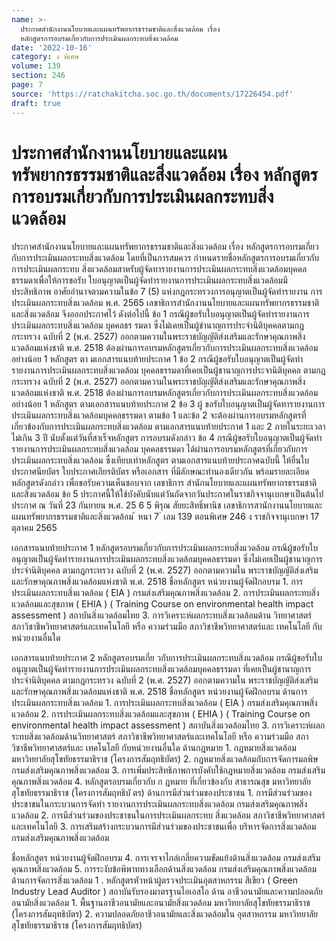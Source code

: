 ```yaml
---
name: >-
  ประกาศสำนักงานนโยบายและแผนทรัพยากรธรรมชาติและสิ่งแวดล้อม เรื่อง
  หลักสูตรการอบรมเกี่ยวกับการประเมินผลกระทบสิ่งแวดล้อม
date: '2022-10-16'
category: ง พิเศษ
volume: 139
section: 246
page: 7
source: 'https://ratchakitcha.soc.go.th/documents/17226454.pdf'
draft: true
---
```


# ประกาศสำนักงานนโยบายและแผนทรัพยากรธรรมชาติและสิ่งแวดล้อม เรื่อง หลักสูตรการอบรมเกี่ยวกับการประเมินผลกระทบสิ่งแวดล้อม

ประกาศสำนักงานนโยบายและแผนทรัพยากรธรรมชาติและสิ่งแวดล้อม เรื่อง หลักสูตรการอบรมเกี่ยวกับการประเมินผลกระทบสิ่งแวดล้อม โดยที่เป็นการสมควร กำหนดรายชื่อหลักสูตรการอบรมเกี่ยวกับการประเมินผลกระทบ สิ่งแวดล้อมสาหรับผู้จัดทารายงานการประเมินผลกระทบสิ่งแวดล้อมบุคคลธรรมดาเพื่อให้การขอรับ ใบอนุญาตเป็นผู้จัดทำรายงานการประเมินผลกระทบสิ่งแวดล้อมมีประสิทธิภาพ อาศัยอำนาจตามความในข้อ 7 (5) แห่งกฎกระทรวงการอนุญาตเป็นผู้จัดทำรายงาน การประเมินผลกระทบสิ่งแวดล้อม พ.ศ. 2565 เลขาธิการสำนักงานนโยบายและแผนทรัพยากรธรรมชาติ และสิ่งแวดล้อม จึงออกประกาศไว้ ดังต่อไปนี้ ข้อ 1 กรณีผู้ขอรับใบอนุญาตเป็นผู้จัดทำรายงานการประเมินผลกระทบสิ่งแวดล้อม บุคคลธร รมดา ซึ่งไม่เคยเป็นผู้ชำนาญการประจำนิติบุคคลตามกฎกระทรวง ฉบับที่ 2 (พ.ศ. 2527) ออกตามความในพระราชบัญญัติส่งเสริมและรักษาคุณภาพสิ่งแวดล้อมแห่งชาติ พ.ศ. 2518 ต้องผ่านการอบรมหลักสูตรเกี่ยวกับการประเมินผลกระทบสิ่งแวดล้อม อย่างน้อย 1 หลักสูตร ตา มเอกสารแนบท้ายประกาศ 1 ข้อ 2 กรณีผู้ขอรับใบอนุญาตเป็นผู้จัดทำรายงานการประเมินผลกระทบสิ่งแวดล้อม บุคคลธรรมดาที่เคยเป็นผู้ชานาญการประจานิติบุคคล ตามกฎกระทรวง ฉบับที่ 2 (พ.ศ. 2527) ออกตามความในพระราชบัญญัติส่งเสริมและรักษาคุณภาพสิ่งแวดล้อมแห่งชาติ พ.ศ. 2518 ต้องผ่านการอบรมหลักสูตรเกี่ยวกับการประเมินผลกระทบสิ่งแวดล้อม อย่างน้อย 1 หลักสูตร ตามเอกสารแนบท้ายประกาศ 2 ข้อ 3 ผู้ ขอรับใบอนุญาตเป็นผู้จัดทารายงานการประเมินผลกระทบสิ่งแวดล้อมบุคคลธรรมดา ตามข้อ 1 และข้อ 2 จะต้องผ่านการอบรมหลักสูตรที่ เกี่ยวข้องกับการประเมินผลกระทบสิ่งแวดล้อม ตามเอกสารแนบท้ายประกาศ 1 และ 2 ภายในระยะเวลาไม่เกิน 3 ปี นับตั้งแต่วันที่สาเร็จหลักสูตร การอบรมดังกล่าว ข้อ 4 กรณีผู้ขอรับใบอนุญาตเป็นผู้จัดทำรายงานการประเมินผลกระทบสิ่งแวดล้อม บุคคลธรรมดา ได้ผ่านการอบรมหลักสูตรที่เกี่ยวกับการประเมินผลกระทบสิ่งแวดล้อม ซึ่งเทียบเท่าหลักสูตร ตามเอกสารแนบท้ายประกาศฉบับนี้ ให้ยื่นใบประกาศนียบัตร ใบประกาศเกียรติบัตร หรือเอกสาร ที่มีลักษณะทำนองเดียวกัน พร้อมรายละเอียดหลักสูตรดังกล่าว เพื่อขอรับความเห็นชอบจาก เลขาธิการ สำนักนโยบายและแผนทรัพยากรธรรมชาติและสิ่งแวดล้อม ข้อ 5 ประกาศนี้ให้ใช้บังคับนับแต่วันถัดจากวันประกาศในราชกิจจานุเบกษาเป็นต้นไป ประกาศ ณ วันที่ 23 กันยายน พ.ศ. 25 6 5 พิรุณ สัยยะสิทธิ์พานิช เลขาธิการสานักงานนโยบายและแผนทรัพยากรธรรมชาติและสิ่งแวดล้อม ้ หนา 7 ่ เลม 139 ตอนพิเศษ 246 ง ราชกิจจานุเบกษา 17 ตุลาคม 2565

เอกสารแนบท้ายประกาศ 1 หลักสูตรอบรมเกี่ยวกับการประเมินผลกระทบสิ่งแวดล้อม กรณีผู้ขอรับใบอนุญาตเป็นผู้จัดทำรายงานการประเมินผลกระทบสิ่งแวดล้อมบุคคลธรรมดา ซึ่งไม่เคยเป็นผู้ชานาญการประจำนิติบุคคล ตามกฎกระทรวง ฉบับที่ 2 (พ.ศ. 2527) ออกตามความใน พระราชบัญญัติส่งเสริมและรักษาคุณภาพสิ่งแวดล้อมแห่งชาติ พ.ศ. 2518 ชื่อหลักสูตร หน่วยงานผู้จัดฝึกอบรม 1. การประเมินผลกระทบสิ่งแวดล้อม ( EIA ) กรมส่งเสริมคุณภาพสิ่งแวดล้อม 2. การประเมินผลกระทบสิ่งแวดล้อมและสุขภาพ ( EHIA ) ( Training Course on environmental health impact assessment ) สถาบันสิ่งแวดล้อมไทย 3. การวิเคราะห์ผลกระทบสิ่งแวดล้อมด้าน วิทยาศาสตร์ สภาวิชาชีพวิทยาศาสตร์และเทคโนโลยี หรือ ความร่วมมือ สภาวิชาชีพวิทยาศาสตร์และ เทคโนโลยี กับหน่วยงานอื่นใด

เอกสารแนบท้ายประกาศ 2 หลักสูตรอบรมเกี่ย วกับการประเมินผลกระทบสิ่งแวดล้อม กรณีผู้ขอรับใบอนุญาตเป็นผู้จัดทำรายงานการประเมินผลกระทบสิ่งแวดล้อมบุคคลธรรมดา ที่เคยเป็นผู้ชานาญการประจำนิติบุคคล ตามกฎกระทรวง ฉบับที่ 2 (พ.ศ. 2527) ออกตามความใน พระราชบัญญัติส่งเสริมและรักษาคุณภาพสิ่งแวดล้อมแห่งชาติ พ.ศ. 2518 ชื่อหลักสูตร หน่วยงานผู้จัดฝึกอบรม ด้านการประเมินผลกระทบสิ่งแวดล้อม 1. การประเมินผลกระทบสิ่งแวดล้อม ( EIA ) กรมส่งเสริมคุณภาพสิ่งแวดล้อม 2. การประเมินผลกระทบสิ่งแวดล้อมและสุขภาพ ( EHIA ) ( Training Course on environmental health impact assessment ) สถาบันสิ่งแวดล้อมไทย 3. การวิเคราะห์ผลกระทบสิ่งแวดล้อมด้านวิทยาศาสตร์ สภาวิชาชีพวิทยาศาสตร์และเทคโนโลยี หรือ ความร่วมมือ สภาวิชาชีพวิทยาศาสตร์และ เทคโนโลยี กับหน่วยงานอื่นใด ด้านกฎหมาย 1. กฎหมายสิ่งแวดล้อม มหาวิทยาลัยสุโขทัยธรรมาธิราช (โครงการสัมฤทธิบัตร) 2. กฎหมายสิ่งแวดล้อมกับการจัดการมลพิษ กรมส่งเสริมคุณภาพสิ่งแวดล้อม 3. การเพิ่มประสิทธิภาพการบังคับใช้กฎหมายสิ่งแวดล้อม กรมส่งเสริมคุณภาพสิ่งแวดล้อม 4. หลักสูตรอบรมเกี่ยวกับ ก ฎหมาย ที่เกี่ยวข้องกับ สาธารณสุข มหาวิทยาลัยสุโขทัยธรรมาธิราช (โครงการสัมฤทธิบั ตร) ด้านการมีส่วนร่วมของประชาชน 1. การมีส่วนร่วมของประชาชนในกระบวนการจัดทำ รายงานการประเมินผลกระทบสิ่งแวดล้อม กรมส่งเสริมคุณภาพสิ่งแวดล้อม 2. การมีส่วนร่วมของประชาชนในการประเมินผลกระทบ สิ่งแวดล้อม สภาวิชาชีพวิทยาศาสตร์และเทคโนโลยี 3. การเสริมสร้างกระบวนการมีส่วนร่วมของประชาชนเพื่อ บริหารจัดการสิ่งแวดล้อม กรมส่งเสริมคุณภาพสิ่งแวดล้อม

ชื่อหลักสูตร หน่วยงานผู้จัดฝึกอบรม 4. การเจรจาไกล่เกลี่ยความขัดแย้งด้านสิ่งแวดล้อม กรมส่งเสริมคุณภาพสิ่งแวดล้อม 5. การระงับข้อพิพาททางเลือกด้านสิ่งแวดล้อม กรมส่งเสริมคุณภาพสิ่งแวดล้อม ด้านการจัดการสิ่งแวดล้อม 1 . หลักสูตรหัวหน้าผู้ตรวจประเมินอุตสาหกรรม สีเขียว ( Green Industry Lead Auditor ) สถาบันรับรองมาตรฐานไอเอสโอ ด้าน อาชีวอนามัยและความปลอดภัย อนามัยสิ่งแวดล้อม 1. พื้นฐานอาชีวอนามัยและอนามัยสิ่งแวดล้อม มหาวิทยาลัยสุโขทัยธรรมาธิราช (โครงการสัมฤทธิบัตร) 2. ความปลอดภัยอาชีวอนามัยและสิ่งแวดล้อมใน อุตสาหกรรม มหาวิทยาลัยสุโขทัยธรรมาธิราช (โครงการสัมฤทธิบัตร)
